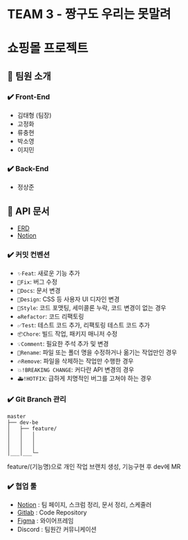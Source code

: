 # TEAM 3 - 짱구도 우리는 못말려
# 쇼핑몰 프로젝트

## 🍊 팀원 소개

### ✔️ Front-End
- 김태형 (팀장)
- 고정화
- 류충현
- 박소영
- 이지민

### ✔️ Back-End
- 정상준


## 🍋 API 문서
- [ERD](https://www.erdcloud.com/d/B9s8KYmAkv4ABxFyH)
- [Notion](https://www.notion.so/elice/API-ERD-c86bad9b3a8a45a381bad042f5b43495)


### ✔️ 커밋 컨벤션
- `✨Feat`: 새로운 기능 추가
- `🐛Fix`: 버그 수정
- `📝Docs`: 문서 변경
- `🎨Design`: CSS 등 사용자 UI 디자인 변경
- `💄Style`: 코드 포맷팅, 세미콜론 누락, 코드 변경이 없는 경우
- `♻️Refactor`: 코드 리팩토링
- `✅Test`: 테스트 코드 추가, 리팩토링 테스트 코드 추가
- `📦️Chore`: 빌드 작업, 패키지 매니저 수정
- `💡Comment`: 필요한 주석 추가 및 변경
- `🚚Rename`: 파일 또는 폴더 명을 수정하거나 옮기는 작업만인 경우
- `🔥Remove`: 파일을 삭제하는 작업만 수행한 경우
- `💥!BREAKING CHANGE`: 커다란 API 변경의 경우
- `🚑️!HOTFIX`: 급하게 치명적인 버그를 고쳐야 하는 경우


### ✔️ Git Branch 관리

```
master
├── dev-be
│   ├── feature/
│   │   │
│   │   │ 
│   │   │ 
│___│___└─
```
feature/(기능명)으로 개인 작업 브랜치 생성, 기능구현 후 dev에 MR


### ✔️ 협업 툴

- [Notion](https://www.notion.so/elice/3-cdb9b74595d94765a08b1c7b9682dba7) : 팀 페이지, 스크럼 정리, 문서 정리, 스케줄러
- [Gitlab](https://kdt-gitlab.elice.io/sw_track/class_07/web_project/team03) : Code Repository
- [Figma](https://www.figma.com/file/0wsp3yx9sGmBtrOnmIU8Q9/Untitled?type=design&node-id=0-1&mode=design&t=GhYKRfn3oHSMt2TX-0) : 와이어프레임
- Discord : 팀원간 커뮤니케이션

